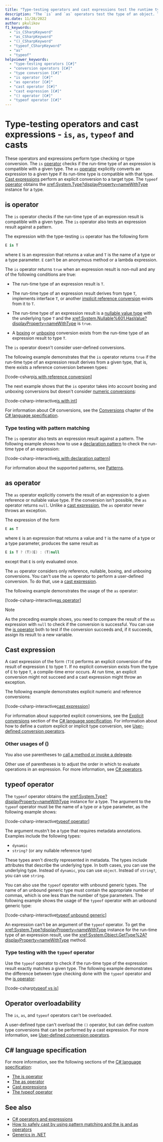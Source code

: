 ```yaml
---
title: "Type-testing operators and cast expressions test the runtime type of an object"
description: "The `is` and `as` operators test the type of an object. The `typeof` keyword returns the type of a variable. Casts try to convert an object to a variable of a different type."
ms.date: 11/28/2022
author: pkulikov
f1_keywords: 
  - "is_CSharpKeyword"
  - "as_CSharpKeyword"
  - "()_CSharpKeyword"
  - "typeof_CSharpKeyword"
  - "as"
  - "typeof"
helpviewer_keywords: 
  - "type-testing operators [C#]"
  - "conversion operators [C#]"
  - "type conversion [C#]"
  - "is operator [C#]"
  - "as operator [C#]"
  - "cast operator [C#]"
  - "cast expression [C#]"
  - "() operator [C#]"
  - "typeof operator [C#]"
---
```

# Type-testing operators and cast expressions - `is`, `as`, `typeof` and casts

These operators and expressions perform type checking or type conversion. The `is` [operator](#is-operator) checks if the run-time type of an expression is compatible with a given type. The `as` [operator](#as-operator) explicitly converts an expression to a given type if its run-time type is compatible with that type. [Cast expressions](#cast-expression) perform an explicit conversion to a target type. The `typeof` [operator](#typeof-operator) obtains the <xref:System.Type?displayProperty=nameWithType> instance for a type.

## is operator

The `is` operator checks if the run-time type of an expression result is compatible with a given type. The `is` operator also tests an expression result against a pattern.

The expression with the type-testing `is` operator has the following form

```csharp
E is T
```

where `E` is an expression that returns a value and `T` is the name of a type or a type parameter. `E` can't be an anonymous method or a lambda expression.

The `is` operator returns `true` when an expression result is non-null and any of the following conditions are true:

- The run-time type of an expression result is `T`.

- The run-time type of an expression result derives from type `T`, implements interface `T`, or another [implicit reference conversion](~/_csharpstandard/standard/conversions.md#1028-implicit-reference-conversions) exists from it to `T`.

- The run-time type of an expression result is a [nullable value type](../builtin-types/nullable-value-types.md) with the underlying type `T` and the <xref:System.Nullable%601.HasValue?displayProperty=nameWithType> is `true`.

- A [boxing](../../programming-guide/types/boxing-and-unboxing.md#boxing) or [unboxing](../../programming-guide/types/boxing-and-unboxing.md#unboxing) conversion exists from the run-time type of an expression result to type `T`.

The `is` operator doesn't consider user-defined conversions.

The following example demonstrates that the `is` operator returns `true` if the run-time type of an expression result derives from a given type, that is, there exists a reference conversion between types:

[!code-csharp[is with reference conversion](snippets/shared/TypeTestingAndConversionOperators.cs#IsWithReferenceConversion)]

The next example shows that the `is` operator takes into account boxing and unboxing conversions but doesn't consider [numeric conversions](../builtin-types/numeric-conversions.md):

[!code-csharp-interactive[is with int](snippets/shared/TypeTestingAndConversionOperators.cs#IsWithInt)]

For information about C# conversions, see the [Conversions](~/_csharpstandard/standard/conversions.md) chapter of the [C# language specification](~/_csharpstandard/standard/README.md).

### Type testing with pattern matching

The `is` operator also tests an expression result against a pattern. The following example shows how to use a [declaration pattern](patterns.md#declaration-and-type-patterns) to check the run-time type of an expression:

[!code-csharp-interactive[is with declaration pattern](snippets/shared/TypeTestingAndConversionOperators.cs#IsDeclarationPattern)]

For information about the supported patterns, see [Patterns](patterns.md).

## as operator

The `as` operator explicitly converts the result of an expression to a given reference or nullable value type. If the conversion isn't possible, the `as` operator returns `null`. Unlike a [cast expression](#cast-expression), the `as` operator never throws an exception.

The expression of the form

```csharp
E as T
```

where `E` is an expression that returns a value and `T` is the name of a type or a type parameter, produces the same result as

```csharp
E is T ? (T)(E) : (T)null
```

except that `E` is only evaluated once.

The `as` operator considers only reference, nullable, boxing, and unboxing conversions. You can't use the `as` operator to perform a user-defined conversion. To do that, use a [cast expression](#cast-expression).

The following example demonstrates the usage of the `as` operator:

[!code-csharp-interactive[as operator](snippets/shared/TypeTestingAndConversionOperators.cs#AsOperator)]

> [!NOTE]
> As the preceding example shows, you need to compare the result of the `as` expression with `null` to check if the conversion is successful. You can use the [is operator](#type-testing-with-pattern-matching) both to test if the conversion succeeds and, if it succeeds, assign its result to a new variable.

## Cast expression

A cast expression of the form `(T)E` performs an explicit conversion of the result of expression `E` to type `T`. If no explicit conversion exists from the type of `E` to type `T`, a compile-time error occurs. At run time, an explicit conversion might not succeed and a cast expression might throw an exception.

The following example demonstrates explicit numeric and reference conversions:

[!code-csharp-interactive[cast expression](snippets/shared/TypeTestingAndConversionOperators.cs#Cast)]

For information about supported explicit conversions, see the [Explicit conversions](~/_csharpstandard/standard/conversions.md#103-explicit-conversions) section of the [C# language specification](~/_csharpstandard/standard/README.md). For information about how to define a custom explicit or implicit type conversion, see [User-defined conversion operators](user-defined-conversion-operators.md).

### Other usages of ()

You also use parentheses to [call a method or invoke a delegate](member-access-operators.md#invocation-expression-).

Other use of parentheses is to adjust the order in which to evaluate operations in an expression. For more information, see [C# operators](index.md).

## typeof operator

The `typeof` operator obtains the <xref:System.Type?displayProperty=nameWithType> instance for a type. The argument to the `typeof` operator must be the name of a type or a type parameter, as the following example shows:

[!code-csharp-interactive[typeof operator](snippets/shared/TypeTestingAndConversionOperators.cs#TypeOf)]

The argument mustn't be a type that requires metadata annotations. Examples include the following types:

- `dynamic`
- `string?` (or any nullable reference type)

These types aren't directly represented in metadata. The types include attributes that describe the underlying type. In both cases, you can use the underlying type. Instead of `dynamic`, you can use `object`. Instead of `string?`, you can use `string`.

You can also use the `typeof` operator with unbound generic types. The name of an unbound generic type must contain the appropriate number of commas, which is one less than the number of type parameters. The following example shows the usage of the `typeof` operator with an unbound generic type:

[!code-csharp-interactive[typeof unbound generic](snippets/shared/TypeTestingAndConversionOperators.cs#TypeOfUnboundGeneric)]

An expression can't be an argument of the `typeof` operator. To get the <xref:System.Type?displayProperty=nameWithType> instance for the run-time type of an expression result, use the <xref:System.Object.GetType%2A?displayProperty=nameWithType> method.

### Type testing with the `typeof` operator

Use the `typeof` operator to check if the run-time type of the expression result exactly matches a given type. The following example demonstrates the difference between type checking done with the `typeof` operator and the [is operator](#is-operator):

[!code-csharp[typeof vs is](snippets/shared/TypeTestingAndConversionOperators.cs#TypeCheckWithTypeOf)]

## Operator overloadability

The `is`, `as`, and `typeof` operators can't be overloaded.

A user-defined type can't overload the `()` operator, but can define custom type conversions that can be performed by a cast expression. For more information, see [User-defined conversion operators](user-defined-conversion-operators.md).

## C# language specification

For more information, see the following sections of the [C# language specification](~/_csharpstandard/standard/README.md):

- [The is operator](~/_csharpstandard/standard/expressions.md#121212-the-is-operator)
- [The as operator](~/_csharpstandard/standard/expressions.md#121213-the-as-operator)
- [Cast expressions](~/_csharpstandard/standard/expressions.md#1297-cast-expressions)
- [The typeof operator](~/_csharpstandard/standard/expressions.md#12817-the-typeof-operator)

## See also

- [C# operators and expressions](index.md)
- [How to safely cast by using pattern matching and the is and as operators](../../fundamentals/tutorials/safely-cast-using-pattern-matching-is-and-as-operators.md)
- [Generics in .NET](../../../standard/generics/index.md)
